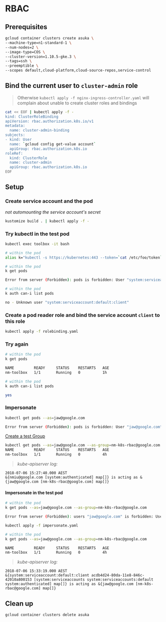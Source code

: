 # RBAC

## Prerequisites

```sh
gcloud container clusters create asuka \
--machine-type=n1-standard-1 \
--num-nodes=2 \
--image-type=COS \
--cluster-version=1.10.5-gke.3 \
--tags=ssh \
--preemptible \
--scopes default,cloud-platform,cloud-source-repos,service-control
```

## Bind the current user to `cluster-admin` role

> Otherwise `kubectl apply -f nginx-ingress-controller.yaml` will complain about unable to create cluster roles and bindings

```sh
cat << EOF | kubectl apply -f -
kind: ClusterRoleBinding
apiVersion: rbac.authorization.k8s.io/v1
metadata:
  name: cluster-admin-binding
subjects:
- kind: User
  name: `gcloud config get-value account`
  apiGroup: rbac.authorization.k8s.io
roleRef:
  kind: ClusterRole
  name: cluster-admin
  apiGroup: rbac.authorization.k8s.io
EOF
```

## Setup

### Create service account and the pod

_not automounting the service account's secret_


```sh
kustomize build . | kubectl apply -f -
```

### Try kubectl in the test pod

```sh
kubectl exec toolbox -it bash
```

```sh
# within the pod
alias k="kubectl -s https://kubernetes:443 --token=`cat /etc/foo/token` --certificate-authority=/etc/foo/ca.crt"
```

```sh
# within the pod
k get pods

Error from server (Forbidden): pods is forbidden: User "system:serviceaccount:default:client" cannot list pods in the namespace "default": Unknown user "system:serviceaccount:default:client"
```

```sh
# within the pod
k auth can-i list pods

no - Unknown user "system:serviceaccount:default:client"
```

### Create a pod reader role and bind the service account `client` to this role

```sh
kubectl apply -f rolebinding.yaml
```

### Try again

```sh
# within the pod
k get pods

NAME         READY     STATUS    RESTARTS   AGE
nm-toolbox   1/1       Running   0          1h
```

```sh
# within the pod
k auth can-i list pods

yes
```

### Impersonate

```sh
kubectl get pods --as=jaw@google.com

Error from server (Forbidden): pods is forbidden: User "jaw@google.com" cannot list pods in the namespace "default": Required "container.pods.list" permission.
```

[Create a test Group](https://groups.google.com/a/google.com/forum/#!members/nm-k8s-rbac)

```sh
kubectl get pods --as=jaw@google.com --as-group=nm-k8s-rbac@google.com
NAME         READY     STATUS    RESTARTS   AGE
nm-toolbox   1/1       Running   0          4h
```
> _kube-apiserver log:_
```
2018-07-06 15:27:40.000 AEST
&{nmiu@google.com [system:authenticated] map[]} is acting as &{jaw@google.com [nm-k8s-rbac@google.com] map[]}
```

#### Impersonate in the test pod

```sh
# within the pod
k get pods --as=jaw@google.com --as-group=nm-k8s-rbac@google.com

Error from server (Forbidden): users "jaw@google.com" is forbidden: User "system:serviceaccount:default:client" cannot impersonate users at the cluster scope: Unknown user "system:serviceaccount:default:client"
```

```sh
kubectl apply -f impersonate.yaml
```

```sh
# within the pod
k get pods --as=jaw@google.com --as-group=nm-k8s-rbac@google.com

NAME         READY     STATUS    RESTARTS   AGE
nm-toolbox   1/1       Running   0          4h
```

> _kube-apiserver log:_
```
2018-07-06 15:33:19.000 AEST
&{system:serviceaccount:default:client acdb4d24-80da-11e8-846c-42010a800153 [system:serviceaccounts system:serviceaccounts:default system:authenticated] map[]} is acting as &{jaw@google.com [nm-k8s-rbac@google.com] map[]}
```

## Clean up

```sh
gcloud container clusters delete asuka
```
